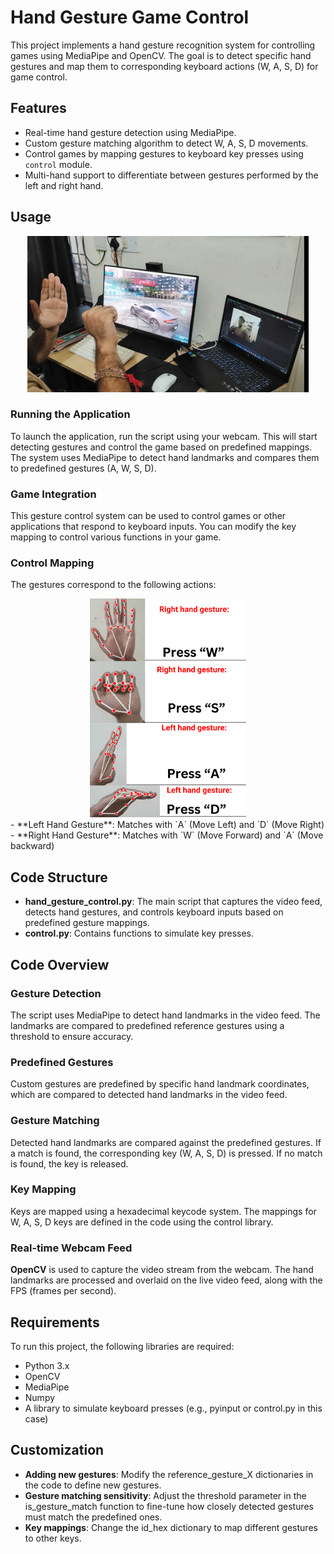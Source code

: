 # Hand Gesture Game Control

This project implements a hand gesture recognition system for controlling games using MediaPipe and OpenCV. The goal is to detect specific hand gestures and map them to corresponding keyboard actions (W, A, S, D) for game control.

## Features
- Real-time hand gesture detection using MediaPipe.
- Custom gesture matching algorithm to detect W, A, S, D movements.
- Control games by mapping gestures to keyboard key presses using `control` module.
- Multi-hand support to differentiate between gestures performed by the left and right hand.

## Usage
<div align="center">
  <img src="https://github.com/rishitdass/Hand-gesture-gaming-/blob/main/imag2.jpg" alt="working" width="450" height="250">
</div>

### Running the Application

To launch the application, run the script using your webcam. This will start detecting gestures and control the game based on predefined mappings. The system uses MediaPipe to detect hand landmarks and compares them to predefined gestures (A, W, S, D).

### Game Integration

This gesture control system can be used to control games or other applications that respond to keyboard inputs. You can modify the key mapping to control various functions in your game.

### Control Mapping

The gestures correspond to the following actions:
 <div align="center">
 <img src="https://github.com/rishitdass/Hand-gesture-gaming-/blob/main/image.png" alt="gesture mapping" width="250" height="350">
 </div>
- **Left Hand Gesture**: Matches with `A` (Move Left) and  `D` (Move Right)
- **Right Hand Gesture**: Matches with `W` (Move Forward) and  `A` (Move backward)

## Code Structure

- **hand_gesture_control.py**: The main script that captures the video feed, detects hand gestures, and controls keyboard inputs based on predefined gesture mappings.
- **control.py**: Contains functions to simulate key presses.

## Code Overview

### Gesture Detection

The script uses MediaPipe to detect hand landmarks in the video feed. The landmarks are compared to predefined reference gestures using a threshold to ensure accuracy.

### Predefined Gestures
Custom gestures are predefined by specific hand landmark coordinates, which are compared to detected hand landmarks in the video feed.

### Gesture Matching
Detected hand landmarks are compared against the predefined gestures. If a match is found, the corresponding key (W, A, S, D) is pressed. If no match is found, the key is released.

### Key Mapping
Keys are mapped using a hexadecimal keycode system. The mappings for W, A, S, D keys are defined in the code using the control library.

### Real-time Webcam Feed
**OpenCV** is used to capture the video stream from the webcam. The hand landmarks are processed and overlaid on the live video feed, along with the FPS (frames per second).


## Requirements
To run this project, the following libraries are required:

- Python 3.x
- OpenCV
- MediaPipe
- Numpy
- A library to simulate keyboard presses (e.g., pyinput or control.py in this case)

## Customization
- **Adding new gestures**: Modify the reference_gesture_X dictionaries in the code to define new gestures.
- **Gesture matching sensitivity**: Adjust the threshold parameter in the is_gesture_match function to fine-tune how closely detected gestures must match the predefined ones.
- **Key mappings**: Change the id_hex dictionary to map different gestures to other keys.


